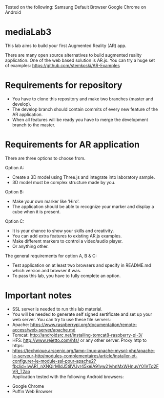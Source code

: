 Tested on the following:
Samsung Default Browser
Google Chrome on Android
# mediaLab3

This lab aims to build your first Augmented Reality (AR) app.

There are many open source alternatives to build augmented reality application. One of the web based solution is AR.js. You can try a huge set of examples: 
https://github.com/stemkoski/AR-Examples

# Requirements for repository
  - You have to clone this repository and make two branches (master and develop).
  - The develop branch should contain commits of every new feature of the AR application.
  - When all features will be ready you have to merge the development branch to the master.

# Requirements for AR application
There are three options to choose from. 

Option A:
  - Create a 3D model using Three.js and integrate into laboratory sample. 
  - 3D model must be complex structure made by you.

Option B:
  - Make your own marker like 'Hiro'.
  - The application should be able to recognize your marker and display a cube when it is present.

Option C:
  - It is your chance to show your skills and creativity.
  - You can add extra features to existing AR.js examples.
  - Make different markers to control a video/audio player.
  - Or anything other.
  
The general requirements for option A, B & C:
  - Test application on at least two browsers and specify in README.md which version and browser it was.
  - To pass this lab, you have to fully complete an option.  
  
# Important notes
  - SSL server is needed to run this lab material.
  - You will be needed to generate self signed sertificate and set up your web server. 
You can try to use these file servers:  
  - Apache: https://www.raspberrypi.org/documentation/remote-access/web-server/apache.md 
  - Tomcat: http://androidsrc.net/installing-tomcat8-raspberry-pi-3/ 
  - HFS: http://www.rejetto.com/hfs/ or any other server.
Proxy http to https:
  - https://technique.arscenic.org/lamp-linux-apache-mysql-php/apache-le-serveur-http/modules-complementaires/article/installer-et-configurer-le-module-ssl-pour-apache2?fbclid=IwAR1_nXNQlrMIdJ5tilVUyr45xeiA91yw21vhnMxWHnuvY01VTd2FVR_T2ao  
  Application tested with the following Android browsers:
  * Google Chrome
  * Puffin Web Browser
